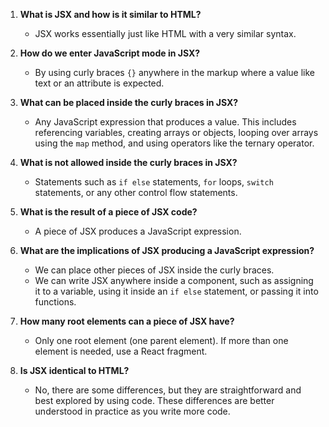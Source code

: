 1. **What is JSX and how is it similar to HTML?**
   - JSX works essentially just like HTML with a very similar syntax. 

2. **How do we enter JavaScript mode in JSX?**
   - By using curly braces `{}` anywhere in the markup where a value like text or an attribute is expected.

3. **What can be placed inside the curly braces in JSX?**
   - Any JavaScript expression that produces a value. This includes referencing variables, creating arrays or objects, looping over arrays using the `map` method, and using operators like the ternary operator.

4. **What is not allowed inside the curly braces in JSX?**
   - Statements such as `if else` statements, `for` loops, `switch` statements, or any other control flow statements.

5. **What is the result of a piece of JSX code?**
   - A piece of JSX produces a JavaScript expression.

6. **What are the implications of JSX producing a JavaScript expression?**
   - We can place other pieces of JSX inside the curly braces.
   - We can write JSX anywhere inside a component, such as assigning it to a variable, using it inside an `if else` statement, or passing it into functions.

7. **How many root elements can a piece of JSX have?**
   - Only one root element (one parent element). If more than one element is needed, use a React fragment.

8. **Is JSX identical to HTML?**
   - No, there are some differences, but they are straightforward and best explored by using code. These differences are better understood in practice as you write more code.
